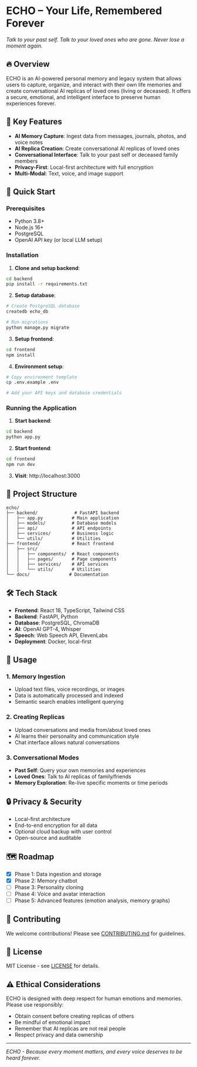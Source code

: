 # ECHO – Your Life, Remembered Forever

*Talk to your past self. Talk to your loved ones who are gone. Never lose a moment again.*

## 🔥 Overview

ECHO is an AI-powered personal memory and legacy system that allows users to capture, organize, and interact with their own life memories and create conversational AI replicas of loved ones (living or deceased). It offers a secure, emotional, and intelligent interface to preserve human experiences forever.

## 🌟 Key Features

- **AI Memory Capture**: Ingest data from messages, journals, photos, and voice notes
- **AI Replica Creation**: Create conversational AI replicas of loved ones
- **Conversational Interface**: Talk to your past self or deceased family members
- **Privacy-First**: Local-first architecture with full encryption
- **Multi-Modal**: Text, voice, and image support

## 🚀 Quick Start

### Prerequisites

- Python 3.8+
- Node.js 16+
- PostgreSQL
- OpenAI API key (or local LLM setup)

### Installation

1. **Clone and setup backend**:
```bash
cd backend
pip install -r requirements.txt
```

2. **Setup database**:
```bash
# Create PostgreSQL database
createdb echo_db

# Run migrations
python manage.py migrate
```

3. **Setup frontend**:
```bash
cd frontend
npm install
```

4. **Environment setup**:
```bash
# Copy environment template
cp .env.example .env

# Add your API keys and database credentials
```

### Running the Application

1. **Start backend**:
```bash
cd backend
python app.py
```

2. **Start frontend**:
```bash
cd frontend
npm run dev
```

3. **Visit**: http://localhost:3000

## 📂 Project Structure

```
echo/
├── backend/              # FastAPI backend
│   ├── app.py           # Main application
│   ├── models/          # Database models
│   ├── api/             # API endpoints
│   ├── services/        # Business logic
│   └── utils/           # Utilities
├── frontend/            # React frontend
│   ├── src/
│   │   ├── components/  # React components
│   │   ├── pages/       # Page components
│   │   ├── services/    # API services
│   │   └── utils/       # Utilities
└── docs/               # Documentation
```

## 🛠️ Tech Stack

- **Frontend**: React 18, TypeScript, Tailwind CSS
- **Backend**: FastAPI, Python
- **Database**: PostgreSQL, ChromaDB
- **AI**: OpenAI GPT-4, Whisper
- **Speech**: Web Speech API, ElevenLabs
- **Deployment**: Docker, local-first

## 📖 Usage

### 1. Memory Ingestion
- Upload text files, voice recordings, or images
- Data is automatically processed and indexed
- Semantic search enables intelligent querying

### 2. Creating Replicas
- Upload conversations and media from/about loved ones
- AI learns their personality and communication style
- Chat interface allows natural conversations

### 3. Conversational Modes
- **Past Self**: Query your own memories and experiences
- **Loved Ones**: Talk to AI replicas of family/friends
- **Memory Exploration**: Re-live specific moments or time periods

## 🔒 Privacy & Security

- Local-first architecture
- End-to-end encryption for all data
- Optional cloud backup with user control
- Open-source and auditable

## 🗺️ Roadmap

- [x] Phase 1: Data ingestion and storage
- [x] Phase 2: Memory chatbot
- [ ] Phase 3: Personality cloning
- [ ] Phase 4: Voice and avatar interaction
- [ ] Phase 5: Advanced features (emotion analysis, memory graphs)

## 🤝 Contributing

We welcome contributions! Please see [CONTRIBUTING.md](CONTRIBUTING.md) for guidelines.

## 📄 License

MIT License - see [LICENSE](LICENSE) for details.

## ⚠️ Ethical Considerations

ECHO is designed with deep respect for human emotions and memories. Please use responsibly:
- Obtain consent before creating replicas of others
- Be mindful of emotional impact
- Remember that AI replicas are not real people
- Respect privacy and data ownership

---

*ECHO - Because every moment matters, and every voice deserves to be heard forever.* 